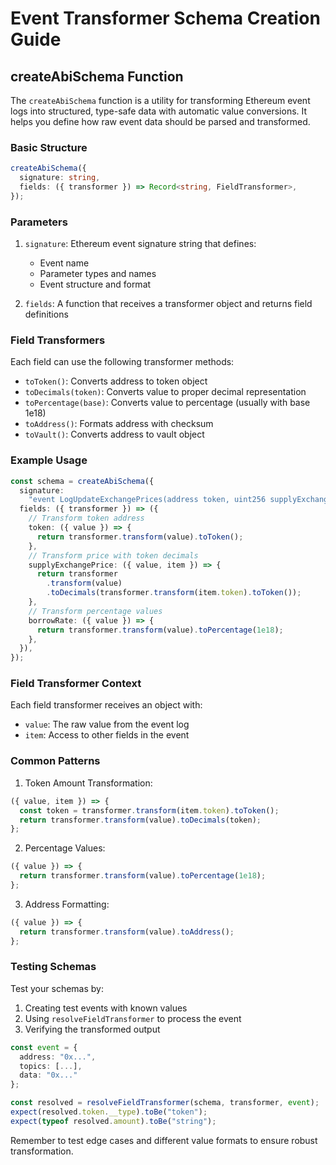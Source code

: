 # Event Transformer Schema Creation Guide

## createAbiSchema Function

The `createAbiSchema` function is a utility for transforming Ethereum event logs into structured, type-safe data with automatic value conversions. It helps you define how raw event data should be parsed and transformed.

### Basic Structure

```typescript
createAbiSchema({
  signature: string,
  fields: ({ transformer }) => Record<string, FieldTransformer>,
});
```

### Parameters

1. `signature`: Ethereum event signature string that defines:

   - Event name
   - Parameter types and names
   - Event structure and format

2. `fields`: A function that receives a transformer object and returns field definitions

### Field Transformers

Each field can use the following transformer methods:

- `toToken()`: Converts address to token object
- `toDecimals(token)`: Converts value to proper decimal representation
- `toPercentage(base)`: Converts value to percentage (usually with base 1e18)
- `toAddress()`: Formats address with checksum
- `toVault()`: Converts address to vault object

### Example Usage

```typescript
const schema = createAbiSchema({
  signature:
    "event LogUpdateExchangePrices(address token, uint256 supplyExchangePrice, uint256 borrowExchangePrice, uint256 borrowRate, uint256 utilization)",
  fields: ({ transformer }) => ({
    // Transform token address
    token: ({ value }) => {
      return transformer.transform(value).toToken();
    },
    // Transform price with token decimals
    supplyExchangePrice: ({ value, item }) => {
      return transformer
        .transform(value)
        .toDecimals(transformer.transform(item.token).toToken());
    },
    // Transform percentage values
    borrowRate: ({ value }) => {
      return transformer.transform(value).toPercentage(1e18);
    },
  }),
});
```

### Field Transformer Context

Each field transformer receives an object with:

- `value`: The raw value from the event log
- `item`: Access to other fields in the event

### Common Patterns

1. Token Amount Transformation:

```typescript
({ value, item }) => {
  const token = transformer.transform(item.token).toToken();
  return transformer.transform(value).toDecimals(token);
};
```

2. Percentage Values:

```typescript
({ value }) => {
  return transformer.transform(value).toPercentage(1e18);
};
```

3. Address Formatting:

```typescript
({ value }) => {
  return transformer.transform(value).toAddress();
};
```

### Testing Schemas

Test your schemas by:

1. Creating test events with known values
2. Using `resolveFieldTransformer` to process the event
3. Verifying the transformed output

```typescript
const event = {
  address: "0x...",
  topics: [...],
  data: "0x..."
};

const resolved = resolveFieldTransformer(schema, transformer, event);
expect(resolved.token.__type).toBe("token");
expect(typeof resolved.amount).toBe("string");
```

Remember to test edge cases and different value formats to ensure robust transformation.

